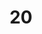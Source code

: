 ---
layout: painting
title: 20
image: /images/paintings/acrylic/JRB Web 36-min.jpg
dimensions: 340mm x 205mm
media: Acrylic on Acrylic
group: Acrylic
---